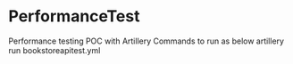 # PerformanceTest
Performance testing POC with Artillery
Commands to run as below
     artillery run bookstoreapitest.yml     
 
